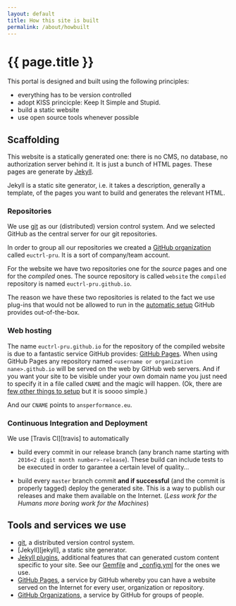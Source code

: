 ```yaml
---
layout: default
title: How this site is built
permalink: /about/howbuilt
---
```

# {{ page.title }}

This portal is designed and built using the following principles:

* everything has to be version controlled
* adopt KISS princicple: Keep It Simple and Stupid.
* build a static website
* use open source tools whenever possible

## Scaffolding

This website is a statically generated one: there is no CMS, no database, no
authorization server behind it. It is just a bunch of HTML pages. These pages
are generate by [Jekyll][jk].

Jekyll is a static site generator, i.e. it takes a description, generally a
template, of the pages you want to build and generates the relevant HTML.


### Repositories

We use [git] as our (distributed) version control system.
And we selected GitHub as the central server for our git repositories.

In order to group all our repositories we created a [GitHub organization][ghorg]
called `euctrl-pru`. It is a sort of company/team account.

For the website we have two repositories one for the *source* pages and one for
the *compiled* ones.
The source repository is called `website` the `compiled` repository is named
`euctrl-pru.github.io`.

The reason we have these two repositories is related to the fact we use plug-ins
that would not be allowed to run in the [automatic setup][ghpages-plugins]
GitHub provides out-of-the-box.


### Web hosting

The name `euctrl-pru.github.io` for the repository of the compiled website is
due to a fantastic service GitHub provides: [GitHub Pages][ghpages].
When using GitHub Pages any repository named `<username or
organization nane>.github.io` will be served on the web by GitHub web servers.
And if you want your site to be visible under your own domain name you just need
to specify it in a file called `CNAME` and the magic will happen.
(Ok, there are [few other things to setup][cname] but it is soooo simple.)

And our `CNAME` points to `ansperformance.eu`.


### Continuous Integration and Deployment

We use [Travis CI][travis] to automatically

* build every commit in our release branch (any branch name starting with
  `2016<2 digit month number>-release`). These build can include tests to be
  executed in order to garantee a certain level of quality...

* build every `master` branch commit **and if successful** (and the commit is
  properly tagged) deploy the generated site.
  This is a way to publish our releases and make them available on the Internet.
  (*Less work for the Humans more boring work for the Machines*)

## Tools and services we use

* [git], a distributed version control system.
* [Jekyll][jekyll], a static site generator.
* [Jekyll plugins][jkplugs], additional features that can generated custom
  content specific to your site. See our [Gemfile][gems] and [_config.yml][cfg]
  for the ones we use.
* [GitHub Pages][ghpages], a service by GitHub whereby you can have a website
  served on the Internet for every user, organization or repository.
* [GitHub Organizations][ghorg], a service by GitHub for groups of people.


[git]: <https://git-scm.com/> "git"
[jk]: <https://jekyllrb.com/> "Jekyll"
[jkplugs]: <https://jekyllrb.com/docs/plugins/> "Jekyll plugins"
[ghpages]: <https://pages.github.com/> "GitHub Pages"
[ghorg]: <https://github.com/blog/674-introducing-organizations> "GitHub Organizations blog post"
[cfg]: <https://github.com/euctrl-pru/website/blob/master/_config.yml> "Our config.yml file"
[gems]: <https://github.com/euctrl-pru/website/blob/master/Gemfile> "Our Gemfile file"
[cname]: <https://help.github.com/articles/quick-start-setting-up-a-custom-domain/> "Custom domain setup for GitHub Pages"
[ghpages-plugins]: <https://help.github.com/enterprise/2.6/user/articles/adding-jekyll-plugins-to-a-github-pages-site/> "Adding GitHub Pages plugins"
